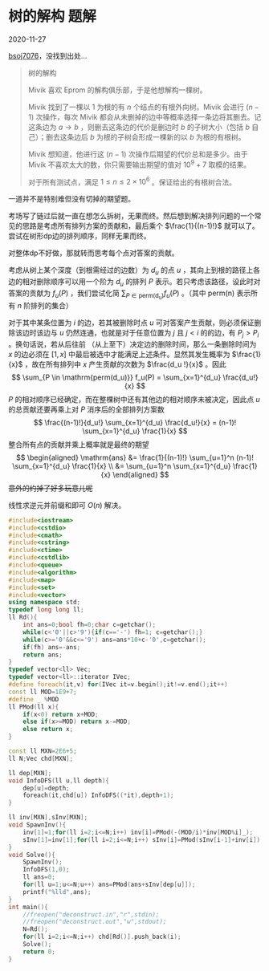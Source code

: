 # 树的解构 题解

2020-11-27

[bsoj7076](https://oj.bashu.com.cn/code/problempage.php?problem_id=7076)，没找到出处…

> 树的解构
>
> Mivik 喜欢 Eprom 的解构俱乐部，于是他想解构一棵树。
>
> Mivik 找到了一棵以 $1$ 为根的有 $n$ 个结点的有根外向树。Mivik 会进行 $(n−1)$ 次操作，每次 Mivik 都会从未删掉的边中等概率选择一条边将其删去。记这条边为 $a \to b$ ，则删去这条边的代价是删边时 $b$ 的子树大小（包括 $b$ 自己）；删去这条边后 $b$ 为根的子树会形成一棵新的以 $b$ 为根的有根树。
>
> Mivik 想知道，他进行这 $(n−1)$ 次操作后期望的代价总和是多少。由于 Mivik 不喜欢太大的数，你只需要输出期望的值对 $10^9 + 7$ 取模的结果。
>
> 对于所有测试点，满足 $1 \le n \le 2 \times 10^6$ 。保证给出的有根树合法。

一道并不是特别难但没有切掉的期望题。

考场写了链过后就一直在想怎么拆树，无果而终。然后想到解决排列问题的一个常见的思路是考虑所有排列方案的贡献和，最后乘个 $\frac{1}{(n-1)!}$ 就可以了。尝试在树形dp边的排列顺序，同样无果而终。

对整体dp不好做，那就转而思考每个点对答案的贡献。

考虑从树上某个深度（到根需经过的边数）为 $d_u$ 的点 $u$ ，其向上到根的路径上各边的相对删除顺序可以用一个阶为 $d_u$ 的排列 $P$ 表示。若只考虑该路径，设此时对答案的贡献为 $f_u(P)$ ，我们尝试化简 $\sum_{P \in \mathrm{perm(d_u)}} f_u(P)$ 。（其中 $\mathrm{perm(n)}$ 表示所有 $n$ 阶排列的集合）

对于其中某条位置为 $i$ 的边，若其被删除时点 $u$ 可对答案产生贡献，则必须保证删除该边时该边与 $u$ 仍然连通，也就是对于任意位置为 $j$ 且 $j < i$ 的的边，有 $P_j > P_i$ 。换句话说，若从后往前 （从上至下）决定边的删除时间，那么一条删除时间为 $x$ 的边必须在 $[1,x]$ 中最后被选中才能满足上述条件。显然其发生概率为 $\frac{1}{x}$ ，故在所有排列中 $x$ 产生贡献的次数为 $\frac{d_u !}{x}$ 。因此
$$
\sum_{P \in \mathrm{perm(d_u)}} f_u(P) = \sum_{x=1}^{d_u} \frac{d_u!}{x}
$$
$P$ 的相对顺序已经确定，而在整棵树中还有其他边的相对顺序未被决定，因此点 $u$ 的总贡献还要再乘上对 $P$ 消序后的全部排列方案数
$$
\frac{(n-1)!}{d_u!} \sum_{x=1}^{d_u} \frac{d_u!}{x} = (n-1)! \sum_{x=1}^{d_u} \frac{1}{x}
$$
整合所有点的贡献并乘上概率就是最终的期望
$$
\begin{aligned} \mathrm{ans} &= \frac{1}{(n-1)!} \sum_{u=1}^n (n-1)! \sum_{x=1}^{d_u} \frac{1}{x} \\ &= \sum_{u=1}^n \sum_{x=1}^{d_u} \frac{1}{x} \end{aligned}
$$
~~意外的约掉了好多玩意儿呢~~

线性求逆元并前缀和即可 $O(n)$ 解决。

``` cpp
#include<iostream>
#include<cstdio>
#include<cmath>
#include<cstring>
#include<ctime>
#include<cstdlib>
#include<queue>
#include<algorithm>
#include<map>
#include<set>
#include<vector>
using namespace std;
typedef long long ll;
ll Rd(){
    int ans=0;bool fh=0;char c=getchar();
    while(c<'0'||c>'9'){if(c=='-') fh=1; c=getchar();}
    while(c>='0'&&c<='9') ans=ans*10+c-'0',c=getchar();
    if(fh) ans=-ans;
    return ans;
}
typedef vector<ll> Vec;
typedef vector<ll>::iterator IVec;
#define foreach(it,v) for(IVec it=v.begin();it!=v.end();it++)
const ll MOD=1E9+7;
#define _ %MOD
ll PMod(ll x){
    if(x<0) return x+MOD;
    else if(x>=MOD) return x-=MOD;
    else return x;
}

const ll MXN=2E6+5;
ll N;Vec chd[MXN];

ll dep[MXN];
void InfoDFS(ll u,ll depth){
    dep[u]=depth;
    foreach(it,chd[u]) InfoDFS((*it),depth+1); 
}

ll inv[MXN],sInv[MXN];
void SpawnInv(){
    inv[1]=1;for(ll i=2;i<=N;i++) inv[i]=PMod(-(MOD/i)*inv[MOD%i]_); 
    sInv[1]=inv[1];for(ll i=2;i<=N;i++) sInv[i]=PMod(sInv[i-1]+inv[i]);
}
void Solve(){
    SpawnInv(); 
    InfoDFS(1,0);
    ll ans=0;
    for(ll u=1;u<=N;u++) ans=PMod(ans+sInv[dep[u]]);
    printf("%lld",ans); 
}
int main(){
    //freopen("deconstruct.in","r",stdin);
    //freopen("deconstruct.out","w",stdout);
    N=Rd();
    for(ll i=2;i<=N;i++) chd[Rd()].push_back(i);
    Solve();
    return 0;
}
```
